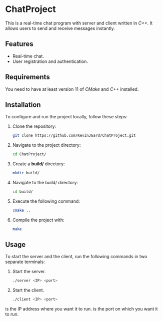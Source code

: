 # ChatProject
This is a real-time chat program with server and client written in *C++*. It allows users to send and receive messages instantly.

## Features
- Real-time chat.
- User registration and authentication.

## Requirements
You need to have at least version 11 of *CMake* and *C++* installed.

## Installation
To configure and run the project locally, follow these steps:
1. Clone the repository:
	```bash
	git clone https://github.com/KevinJGard/ChatProject.git
	```
2. Navigate to the project directory:
	```bash
	cd ChatProject/
	```
3. Create a **build/** directory:
	```bash
	mkdir build/
	```
4. Navigate to the build/ directory:
	```bash
	cd build/
	```
5. Execute the following command:
	```bash
	cmake ..
	```
6. Compile the project with:
	```bash
	make
	```

## Usage
To start the server and the client, run the following commands in two separate terminals:
1. Start the server.
	```bash
	./server <IP> <port>
	```
2. Start the client.
	```bash
	./client <IP> <port>
	```
<IP> is the IP address where you want it to run.
<port> is the port on which you want it to run.